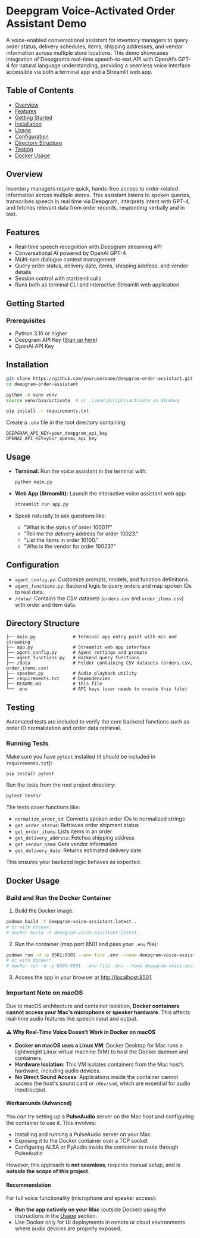 # Deepgram Voice-Activated Order Assistant Demo

A voice-enabled conversational assistant for inventory managers to query order status, delivery schedules, items, shipping addresses, and vendor information across multiple store locations. This demo showcases integration of Deepgram’s real-time speech-to-text API with OpenAI’s GPT-4 for natural language understanding, providing a seamless voice interface accessible via both a terminal app and a Streamlit web app.



## Table of Contents

* [Overview](#overview)
* [Features](#features)
* [Getting Started](#getting-started)
* [Installation](#installation)
* [Usage](#usage)
* [Configuration](#configuration)
* [Directory Structure](#directory-structure)
* [Testing](#testing)
* [Docker Usage](#docker-usage)


## Overview

Inventory managers require quick, hands-free access to order-related information across multiple stores. This assistant listens to spoken queries, transcribes speech in real time via Deepgram, interprets intent with GPT-4, and fetches relevant data from order records, responding verbally and in text.

## Features

- Real-time speech recognition with Deepgram streaming API  
- Conversational AI powered by OpenAI GPT-4  
- Multi-turn dialogue context management  
- Query order status, delivery date, items, shipping address, and vendor details  
- Session control with start/end calls  
- Runs both as terminal CLI and interactive Streamlit web application

## Getting Started

### Prerequisites

- Python 3.10 or higher  
- Deepgram API Key ([Sign up here](https://developers.deepgram.com))  
- OpenAI API Key

## Installation

```bash
git clone https://github.com/yourusername/deepgram-order-assistant.git
cd deepgram-order-assistant

python -m venv venv
source venv/bin/activate  # or .\venv\Scripts\activate on Windows

pip install -r requirements.txt
````

Create a `.env` file in the root directory containing:

```env
DEEPGRAM_API_KEY=your_deepgram_api_key
OPENAI_API_KEY=your_openai_api_key
```

## Usage

* **Terminal:**
  Run the voice assistant in the terminal with:

  ```bash
  python main.py
  ```

* **Web App (Streamlit):**
  Launch the interactive voice assistant web app:

  ```bash
  streamlit run app.py
  ```

* Speak naturally to ask questions like:

	* "What is the status of order 10001?"
	* "Tell me the delivery address for order 10023."
	* "List the items in order 10100."
	* "Who is the vendor for order 10023?"


## Configuration

* `agent_config.py`: Customize prompts, models, and function definitions.
* `agent_functions.py`: Backend logic to query orders and map spoken IDs to real data.
* `/data/`: Contains the CSV datasets (`orders.csv` and `order_items.csv`) with order and item data.




## Directory Structure

```
├── main.py              # Terminal app entry point with mic and streaming  
├── app.py               # Streamlit web app interface  
├── agent_config.py      # Agent settings and prompts  
├── agent_functions.py   # Backend query functions  
├── /data                # Folder containing CSV datasets (orders.csv, order_items.csv)  
├── speaker.py           # Audio playback utility  
├── requirements.txt     # Dependencies  
├── README.md            # This file  
└── .env                 # API keys (user needs to create this file)  

```

## Testing

Automated tests are included to verify the core backend functions such as order ID normalization and order data retrieval.

### Running Tests

Make sure you have `pytest` installed (it should be included in `requirements.txt`):

```bash
pip install pytest
```

Run the tests from the root project directory:

```bash
pytest tests/
```

The tests cover functions like:

* `normalize_order_id`: Converts spoken order IDs to normalized strings
* `get_order_status`: Retrieves order shipment status
* `get_order_items`: Lists items in an order
* `get_delivery_address`: Fetches shipping address
* `get_vendor_name`: Gets vendor information
* `get_delivery_date`: Returns estimated delivery date

This ensures your backend logic behaves as expected.



## Docker Usage

### Build and Run the Docker Container

1. Build the Docker image:

```bash
podman build -t deepgram-voice-assistant:latest .
# or with docker:
# docker build -t deepgram-voice-assistant:latest .
```

2. Run the container (map port 8501 and pass your `.env` file):

```bash
podman run -d -p 8501:8501 --env-file .env --name deepgram-voice-assistant deepgram-voice-assistant:latest
# or with docker:
# docker run -d -p 8501:8501 --env-file .env --name deepgram-voice-assistant deepgram-voice-assistant:latest
```

3. Access the app in your browser at [http://localhost:8501](http://localhost:8501).



### Important Note on macOS

Due to macOS architecture and container isolation, **Docker containers cannot access your Mac's microphone or speaker hardware**. This affects real-time audio features like speech input and output.

#### ⚠️ Why Real-Time Voice Doesn't Work in Docker on macOS

* **Docker on macOS uses a Linux VM**: Docker Desktop for Mac runs a lightweight Linux virtual machine (VM) to host the Docker daemon and containers.
* **Hardware Isolation**: This VM isolates containers from the Mac host’s hardware, including audio devices.
* **No Direct Sound Access**: Applications inside the container cannot access the host's sound card or `/dev/snd`, which are essential for audio input/output.

#### Workarounds (Advanced)

You *can* try setting up a **PulseAudio** server on the Mac host and configuring the container to use it. This involves:

* Installing and running a PulseAudio server on your Mac
* Exposing it to the Docker container over a TCP socket
* Configuring ALSA or PyAudio inside the container to route through PulseAudio

However, this approach is **not seamless**, requires manual setup, and is **outside the scope of this project**.

#### Recommendation

For full voice functionality (microphone and speaker access):

* **Run the app natively on your Mac** (outside Docker) using the instructions in the [Usage](#usage) section.
* Use Docker only for UI deployments in remote or cloud environments where audio devices are properly exposed.

